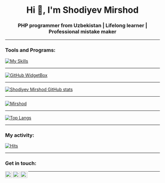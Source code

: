 <h1 align="center">Hi 👋, I'm Shodiyev Mirshod</h1>
<h3 align="center">PHP programmer from Uzbekistan | Lifelong learner | Professional mistake maker</h3>

---

### Tools and Programs:
[![My Skills](https://skillicons.dev/icons?i=php,c,mysql,linux,bash,git,github,html,css,bootstrap,laravel,vscode,postman)](https://github.com/Shodiyevm)

---

[![GitHub WidgetBox](https://github-widgetbox.vercel.app/api/profile?username=Shodiyevm&data=followers,repositories,stars,commits&theme=dark)](https://github.com/Shodiyevm)

---

[![Shodiyev Mirshod GitHub stats](https://github-readme-stats.vercel.app/api?username=Shodiyevm&count_private=true&show_icons=true&theme=react)](#)

---

[![Mirshod](https://github-readme-stats.vercel.app/api/wakatime?username=Mirshod&layout=compact&theme=react)](https://wakatime.com/@Mirshod)


---

[![Top Langs](https://github-readme-stats.vercel.app/api/top-langs/?username=Shodiyevm&layout=compact&theme=react&langs_count=20)](#)

---

### My activity:
[![Hits](https://hits.sh/github.com/Shodiyevm.svg)](https://hits.sh/github.com/Shodiyevm/)

---

### Get in touch:

[<img align="left" alt="telegram | Telegram" width="22px" src="https://cdn.jsdelivr.net/npm/simple-icons@3.13.0/icons/telegram.svg" />](https://t.me/Shodiyevm)
[<img align="left" alt="gmail | Gmail" width="22px" src="https://cdn.jsdelivr.net/npm/simple-icons@3.13.0/icons/gmail.svg" />](mailto:shodiyevmirshod43@gmail.com)
[<img align="left" alt="linkedin | LinkedIn" width="22px" src="https://cdn.jsdelivr.net/npm/simple-icons@3.13.0/icons/linkedin.svg" />](https://www.linkedin.com/in/mirshod-shodiyev-71b291328/)

---
